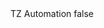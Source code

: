 <?xml version="1.0" encoding="UTF-8"?>
<CustomMetadata xmlns="http://soap.sforce.com/2006/04/metadata">
    <label>TZ Automation</label>
    <protected>false</protected>
</CustomMetadata>
